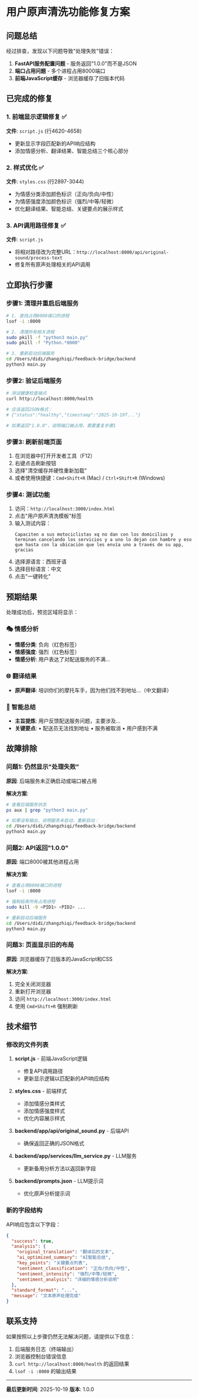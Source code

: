 # 用户原声清洗功能修复方案

## 问题总结

经过排查，发现以下问题导致"处理失败"错误：

1. **FastAPI服务配置问题** - 服务返回"1.0.0"而不是JSON
2. **端口占用问题** - 多个进程占用8000端口
3. **前端JavaScript缓存** - 浏览器缓存了旧版本代码

## 已完成的修复

### 1. 前端显示逻辑修复 ✅

**文件**: `script.js` (行4620-4658)
- 更新显示字段匹配新的API响应结构
- 添加情感分析、翻译结果、智能总结三个核心部分

### 2. 样式优化 ✅

**文件**: `styles.css` (行2897-3044)
- 为情感分类添加颜色标识（正向/负向/中性）
- 为情感强度添加颜色标识（强烈/中等/轻微）
- 优化翻译结果、智能总结、关键要点的展示样式

### 3. API调用路径修复 ✅

**文件**: `script.js`
- 将相对路径改为完整URL：`http://localhost:8000/api/original-sound/process-text`
- 修复所有原声处理相关的API调用

## 立即执行步骤

### 步骤1: 清理并重启后端服务

```bash
# 1. 查找占用8000端口的进程
lsof -i :8000

# 2. 清理所有相关进程
sudo pkill -f "python3 main.py"
sudo pkill -f "Python.*8000"

# 3. 重新启动后端服务
cd /Users/didi/zhangzhiqi/feedback-bridge/backend
python3 main.py
```

### 步骤2: 验证后端服务

```bash
# 测试健康检查端点
curl http://localhost:8000/health

# 应该返回JSON格式：
# {"status":"healthy","timestamp":"2025-10-19T..."}

# 如果返回"1.0.0"，说明端口被占用，需要重复步骤1
```

### 步骤3: 刷新前端页面

1. 在浏览器中打开开发者工具（F12）
2. 右键点击刷新按钮
3. 选择"清空缓存并硬性重新加载"
4. 或者使用快捷键：`Cmd+Shift+R` (Mac) / `Ctrl+Shift+R` (Windows)

### 步骤4: 测试功能

1. 访问：`http://localhost:3000/index.html`
2. 点击"用户原声清洗模板"标签
3. 输入测试内容：
   ```
   Capaciten a sus motociclistas xq no dan con los domicilios y terminan cancelando los servicios y a uno lo dejan con hambre y eso que hasta con la ubicación que les envía uno a través de su app, gracias
   ```
4. 选择源语言：西班牙语
5. 选择目标语言：中文
6. 点击"一键转化"

## 预期结果

处理成功后，预览区域将显示：

### 🎭 情感分析
- **情感分类**: 负向（红色标签）
- **情感强度**: 强烈（红色标签）
- **情感分析**: 用户表达了对配送服务的不满...

### 🌐 翻译结果
- **原声翻译**: 培训你们的摩托车手，因为他们找不到地址...（中文翻译）

### 🧠 智能总结
- **主旨提炼**: 用户反馈配送服务问题，主要涉及...
- **关键要点**: 
  • 配送员无法找到地址
  • 服务被取消
  • 用户感到不满

## 故障排除

### 问题1: 仍然显示"处理失败"

**原因**: 后端服务未正确启动或端口被占用

**解决方案**:
```bash
# 查看后端服务状态
ps aux | grep "python3 main.py"

# 如果没有输出，说明服务未启动，重新启动：
cd /Users/didi/zhangzhiqi/feedback-bridge/backend
python3 main.py
```

### 问题2: API返回"1.0.0"

**原因**: 端口8000被其他进程占用

**解决方案**:
```bash
# 查看占用8000端口的进程
lsof -i :8000

# 强制结束所有占用进程
sudo kill -9 <PID1> <PID2> ...

# 重新启动后端服务
cd /Users/didi/zhangzhiqi/feedback-bridge/backend
python3 main.py
```

### 问题3: 页面显示旧的布局

**原因**: 浏览器缓存了旧版本的JavaScript和CSS

**解决方案**:
1. 完全关闭浏览器
2. 重新打开浏览器
3. 访问 `http://localhost:3000/index.html`
4. 使用 `Cmd+Shift+R` 强制刷新

## 技术细节

### 修改的文件列表

1. **script.js** - 前端JavaScript逻辑
   - 修复API调用路径
   - 更新显示逻辑以匹配新的API响应结构

2. **styles.css** - 前端样式
   - 添加情感分类样式
   - 添加情感强度样式
   - 优化内容展示样式

3. **backend/app/api/original_sound.py** - 后端API
   - 确保返回正确的JSON格式

4. **backend/app/services/llm_service.py** - LLM服务
   - 更新备用分析方法以返回新字段

5. **backend/prompts.json** - LLM提示词
   - 优化原声分析提示词

### 新的字段结构

API响应包含以下字段：
```json
{
  "success": true,
  "analysis": {
    "original_translation": "翻译后的文本",
    "ai_optimized_summary": "AI智能总结",
    "key_points": "关键要点列表",
    "sentiment_classification": "正向/负向/中性",
    "sentiment_intensity": "强烈/中等/轻微",
    "sentiment_analysis": "详细的情感分析说明"
  },
  "standard_format": "...",
  "message": "文本原声处理完成"
}
```

## 联系支持

如果按照以上步骤仍然无法解决问题，请提供以下信息：

1. 后端服务日志（终端输出）
2. 浏览器控制台错误信息
3. `curl http://localhost:8000/health` 的返回结果
4. `lsof -i :8000` 的输出结果

---

**最后更新时间**: 2025-10-19
**版本**: 1.0.0


